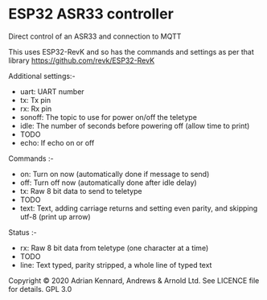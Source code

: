 # ESP32 ASR33 controller

Direct control of an ASR33 and connection to MQTT

This uses ESP32-RevK and so has the commands and settings as per that library
https://github.com/revk/ESP32-RevK

Additional settings:-
- uart:	UART number
- tx:	Tx pin
- rx:	Rx pin
- sonoff:	The topic to use for power on/off the teletype
- idle:	The number of seconds before powering off (allow time to print)
- TODO
- echo:	If echo on or off

Commands :-
- on: Turn on now (automatically done if message to send)
- off: Turn off now (automatically done after idle delay)
- tx:	Raw 8 bit data to send to teletype
- TODO
- text:	Text, adding carriage returns and setting even parity, and skipping utf-8 (print up arrow)

Status :-
- rx:	Raw 8 bit data from teletype (one character at a time)
- TODO
- line:	Text typed, parity stripped, a whole line of typed text

Copyright © 2020 Adrian Kennard, Andrews & Arnold Ltd. See LICENCE file for details. GPL 3.0
